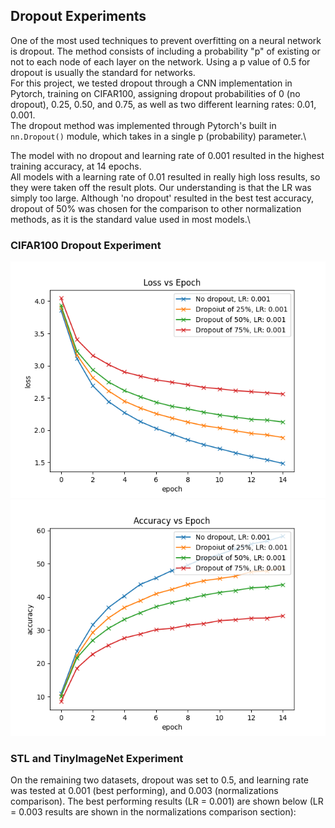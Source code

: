 ## Dropout Experiments
One of the most used techniques to prevent overfitting on a neural network is dropout. The method consists of including a probability "p" of existing or not to each node of each layer on the network. Using a p value of 0.5 for dropout is usually the standard for networks.\
For this project, we tested dropout through a CNN implementation in Pytorch, training on CIFAR100, assigning dropout probabilities of 0 (no dropout), 0.25, 0.50, and 0.75, as well as two different learning rates: 0.01, 0.001.\
The dropout method was implemented through Pytorch's built in `nn.Dropout()` module, which takes in a single p (probability) parameter.\

The model with no dropout and learning rate of 0.001 resulted in the highest training accuracy, at 14 epochs.\
All models with a learning rate of 0.01 resulted in really high loss results, so they were taken off the result plots. Our understanding is that the LR was simply too large.
Although 'no dropout' resulted in the best test accuracy, dropout of 50% was chosen for the comparison to other normalization methods, as it is the standard value used in most models.\

### CIFAR100 Dropout Experiment
![Dropout Training Loss on CIFAR100](images/DO_training_loss.png)
![Dropout Training Accuracy on CIFAR100](images/DO_training_acc.png)

### STL and TinyImageNet Experiment
On the remaining two datasets, dropout was set to 0.5, and learning rate was tested at 0.001 (best performing), and 0.003 (normalizations comparison). The best performing results (LR = 0.001) are shown below (LR = 0.003 results are shown in the normalizations comparison section):
